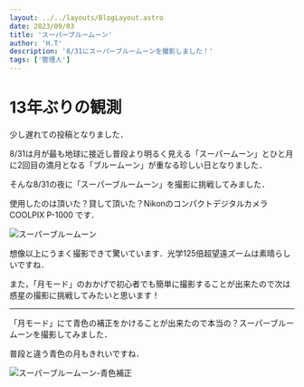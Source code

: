 ```yaml
---
layout: ../../layouts/BlogLayout.astro
date: 2023/09/03
title: 'スーパーブルームーン'
author: 'H.T'
description: '8/31にスーパーブルームーンを撮影しました！'
tags: ['管理人']
---
```


# 13年ぶりの観測

少し遅れての投稿となりました．

8/31は月が最も地球に接近し普段より明るく見える「スーパームーン」とひと月に2回目の満月となる「ブルームーン」が重なる珍しい日となりました．

そんな8/31の夜に「スーパーブルームーン」を撮影に挑戦してみました．

使用したのは頂いた？貸して頂いた？Nikonのコンパクトデジタルカメラ COOLPIX P-1000 です．


![スーパーブルームーン](../../src/pages/posts/image/SuperBlueMoon.JPG)

想像以上にうまく撮影できて驚いています．光学125倍超望遠ズームは素晴らしいですね．

また，「月モード」のおかげで初心者でも簡単に撮影することが出来たので次は惑星の撮影に挑戦してみたいと思います！

---
「月モード」にて青色の補正をかけることが出来たので本当の？スーパーブルームーンを撮影してみました．

普段と違う青色の月もきれいですね．

![スーパーブルームーン-青色補正](../../src/pages/posts/image/SuperBlueMoon_Blue.JPG)


